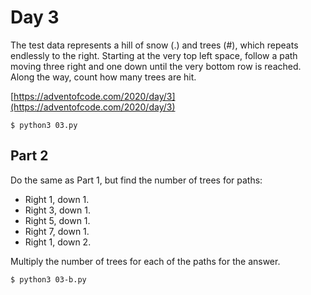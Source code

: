 # Day 3

The test data represents a hill of snow (.) and trees (#), which repeats endlessly to the right. Starting at the very top left space, follow a path moving three right and one down until the very bottom row is reached. Along the way, count how many trees are hit.

[https://adventofcode.com/2020/day/3](https://adventofcode.com/2020/day/3)

```
$ python3 03.py
```

## Part 2

Do the same as Part 1, but find the number of trees for paths:

- Right 1, down 1.
- Right 3, down 1.
- Right 5, down 1.
- Right 7, down 1.
- Right 1, down 2.

Multiply the number of trees for each of the paths for the answer.


```
$ python3 03-b.py
```